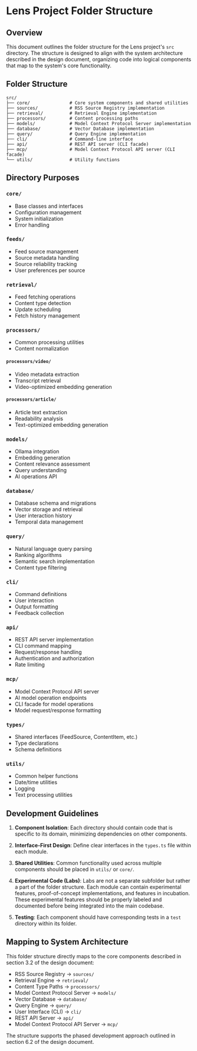 # Lens Project Folder Structure

## Overview

This document outlines the folder structure for the Lens project's `src` directory. The structure is designed to align with the system architecture described in the design document, organizing code into logical components that map to the system's core functionality.

## Folder Structure

```
src/
├── core/               # Core system components and shared utilities
├── sources/            # RSS Source Registry implementation
├── retrieval/          # Retrieval Engine implementation
├── processors/         # Content processing paths
├── models/             # Model Context Protocol Server implementation
├── database/           # Vector Database implementation
├── query/              # Query Engine implementation
├── cli/                # Command-line interface
├── api/                # REST API server (CLI facade)
├── mcp/                # Model Context Protocol API server (CLI facade)
└── utils/              # Utility functions
```

## Directory Purposes

### `core/`
- Base classes and interfaces
- Configuration management
- System initialization
- Error handling

### `feeds/`
- Feed source management
- Source metadata handling
- Source reliability tracking
- User preferences per source

### `retrieval/`
- Feed fetching operations
- Content type detection
- Update scheduling
- Fetch history management

### `processors/`
- Common processing utilities
- Content normalization

#### `processors/video/`
- Video metadata extraction
- Transcript retrieval
- Video-optimized embedding generation

#### `processors/article/`
- Article text extraction
- Readability analysis
- Text-optimized embedding generation

### `models/`
- Ollama integration
- Embedding generation
- Content relevance assessment
- Query understanding
- AI operations API

### `database/`
- Database schema and migrations
- Vector storage and retrieval
- User interaction history
- Temporal data management

### `query/`
- Natural language query parsing
- Ranking algorithms
- Semantic search implementation
- Content type filtering

### `cli/`
- Command definitions
- User interaction
- Output formatting
- Feedback collection

### `api/`
- REST API server implementation
- CLI command mapping
- Request/response handling
- Authentication and authorization
- Rate limiting

### `mcp/`
- Model Context Protocol API server
- AI model operation endpoints
- CLI facade for model operations
- Model request/response formatting

### `types/`
- Shared interfaces (FeedSource, ContentItem, etc.)
- Type declarations
- Schema definitions

### `utils/`
- Common helper functions
- Date/time utilities
- Logging
- Text processing utilities

## Development Guidelines

1. **Component Isolation**: Each directory should contain code that is specific to its domain, minimizing dependencies on other components.

2. **Interface-First Design**: Define clear interfaces in the `types.ts` file within each module.

3. **Shared Utilities**: Common functionality used across multiple components should be placed in `utils/` or `core/`.

4. **Experimental Code (Labs)**: Labs are not a separate subfolder but rather a part of the folder structure. Each module can contain experimental features, proof-of-concept implementations, and features in incubation. These experimental features should be properly labeled and documented before being integrated into the main codebase.

5. **Testing**: Each component should have corresponding tests in a `test` directory within its folder.

## Mapping to System Architecture

This folder structure directly maps to the core components described in section 3.2 of the design document:

- RSS Source Registry → `sources/`
- Retrieval Engine → `retrieval/`
- Content Type Paths → `processors/`
- Model Context Protocol Server → `models/`
- Vector Database → `database/`
- Query Engine → `query/`
- User Interface (CLI) → `cli/`
- REST API Server → `api/`
- Model Context Protocol API Server → `mcp/`

The structure supports the phased development approach outlined in section 6.2 of the design document.
